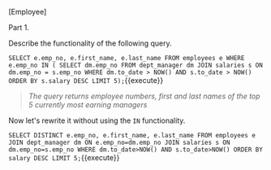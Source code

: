 [Employee]

Part 1.

Describe the functionality of the following query.

``
SELECT e.emp_no, e.first_name, e.last_name
FROM employees e
WHERE e.emp_no IN (
            SELECT dm.emp_no
            FROM dept_manager dm JOIN salaries s ON dm.emp_no = s.emp_no
            WHERE dm.to_date > NOW() AND s.to_date > NOW()
            ORDER BY s.salary DESC
            LIMIT 5);
``{{execute}}

> *The query returns employee numbers, first and last names of the top 5 currently most earning managers*

Now let's rewrite it without using the `IN` functionality.

``
SELECT DISTINCT e.emp_no, e.first_name, e.last_name
FROM employees e
JOIN dept_manager dm ON e.emp_no=dm.emp_no
JOIN salaries s ON dm.emp_no=s.emp_no
WHERE dm.to_date>NOW() AND s.to_date>NOW()
ORDER BY salary DESC
LIMIT 5;
``{{execute}}



